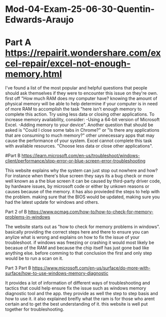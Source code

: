 # Mod-04-Exam-25-06-30-Quentin-Edwards-Araujo

# Part A   https://repairit.wondershare.com/excel-repair/excel-not-enough-memory.html

I've found a list of the most popular and helpful questions that people should ask themselves if they were to encounter this issue on they're own. first off "How much RAM does my computer have? knowing the amount of physical memory will be able to help determine if your computer is in need of more RAM to accomplish the task "here isn't enough memory to complete this action. Try using less data or closing other applications. To increase memory availability, consider:
-Using a 64-bit version of Microsoft Excel.
-Adding memory to your device". Another question that should be asked is "Could I close some tabs in Chrome?" or "Is there any applications that are consuming to much memory?" other unnecessary apps that may cause the performance of your system. Excel cannot complete this task with available resources. "Choose less data or close other applications".



#Part B  https://learn.microsoft.com/en-us/troubleshoot/windows-client/performance/stop-error-or-blue-screen-error-troubleshooting

This website explains why the system can just stop out nowhere and how? For instance when there's blue screen they says its a bug check or more well known as a the blue screen it can be caused by third-party driver code, by hardware issues, by microsoft code or either by unkown reasons or causes because of the memory. it has also provieded the steps to help with the problem. making sure that the BIOS would be updated, making sure you had the latest update for windows and others.

Part 2 of B  https://www.pcmag.com/how-to/how-to-check-for-memory-problems-in-windows

The website starts out as "how to check for memory problems in windows". basically providing the correct steps here and there to ensure you can anylize what is wrong and explains on how to fix the issue of your troubleshoot. if windows was freezing or crashing it would most likely be becasue of the RAM and because the chip itself has just gone bad like anything else. before comming to that conclusion the first and only step would be to run a scan on it. 

Part 3 Part B  https://www.microsoft.com/en-us/surface/do-more-with-surface/how-to-use-windows-memory-diagnostic

It provides a lot of information of different ways of troubleshooting and tactics that could help ensure fix the issue such as windows memory diagnostic tool and the app. they provide as well the step to step basis and how to use it. it also explained breifly what the ram is for those who arent certain and to get the best understanding of it. this website is well put together  for troubleshooting.
